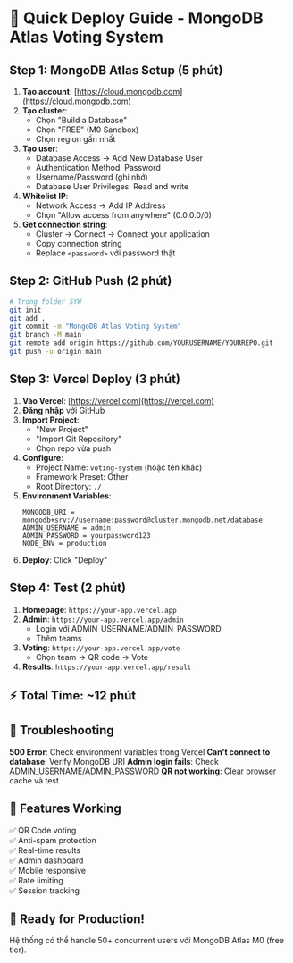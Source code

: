 # 🚀 Quick Deploy Guide - MongoDB Atlas Voting System

## Step 1: MongoDB Atlas Setup (5 phút)

1. **Tạo account**: [https://cloud.mongodb.com](https://cloud.mongodb.com)
2. **Tạo cluster**: 
   - Chọn "Build a Database"
   - Chọn "FREE" (M0 Sandbox)
   - Chọn region gần nhất
3. **Tạo user**:
   - Database Access → Add New Database User
   - Authentication Method: Password
   - Username/Password (ghi nhớ)
   - Database User Privileges: Read and write
4. **Whitelist IP**:
   - Network Access → Add IP Address
   - Chọn "Allow access from anywhere" (0.0.0.0/0)
5. **Get connection string**:
   - Cluster → Connect → Connect your application
   - Copy connection string
   - Replace `<password>` với password thật

## Step 2: GitHub Push (2 phút)

```bash
# Trong folder SYW
git init
git add .
git commit -m "MongoDB Atlas Voting System"
git branch -M main
git remote add origin https://github.com/YOURUSERNAME/YOURREPO.git
git push -u origin main
```

## Step 3: Vercel Deploy (3 phút)

1. **Vào Vercel**: [https://vercel.com](https://vercel.com)
2. **Đăng nhập** với GitHub
3. **Import Project**:
   - "New Project" 
   - "Import Git Repository"
   - Chọn repo vừa push
4. **Configure**:
   - Project Name: `voting-system` (hoặc tên khác)
   - Framework Preset: Other
   - Root Directory: `./`
5. **Environment Variables**:
   ```
   MONGODB_URI = mongodb+srv://username:password@cluster.mongodb.net/database
   ADMIN_USERNAME = admin
   ADMIN_PASSWORD = yourpassword123
   NODE_ENV = production
   ```
6. **Deploy**: Click "Deploy"

## Step 4: Test (2 phút)

1. **Homepage**: `https://your-app.vercel.app`
2. **Admin**: `https://your-app.vercel.app/admin`
   - Login với ADMIN_USERNAME/ADMIN_PASSWORD
   - Thêm teams
3. **Voting**: `https://your-app.vercel.app/vote`
   - Chọn team → QR code → Vote
4. **Results**: `https://your-app.vercel.app/result`

## ⚡ Total Time: ~12 phút

## 🔧 Troubleshooting

**500 Error**: Check environment variables trong Vercel
**Can't connect to database**: Verify MongoDB URI
**Admin login fails**: Check ADMIN_USERNAME/ADMIN_PASSWORD
**QR not working**: Clear browser cache và test

## 📱 Features Working

✅ QR Code voting  
✅ Anti-spam protection  
✅ Real-time results  
✅ Admin dashboard  
✅ Mobile responsive  
✅ Rate limiting  
✅ Session tracking  

## 🎯 Ready for Production!

Hệ thống có thể handle 50+ concurrent users với MongoDB Atlas M0 (free tier).
